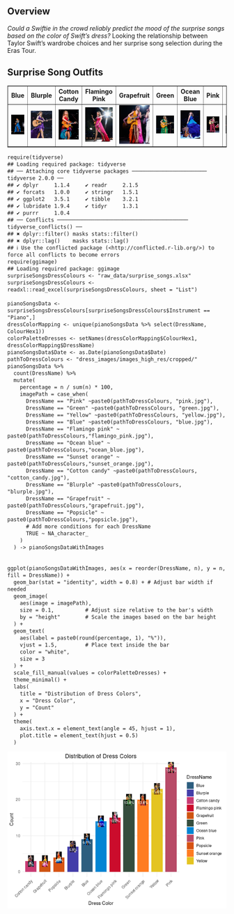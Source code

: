 ## Overview

*Could a Swiftie in the crowd reliably predict the mood of the surprise
songs based on the color of Swift’s dress?* Looking the relationship
between Taylor Swift’s wardrobe choices and her surprise song selection
during the Eras Tour.

## Surprise Song Outfits

<table border="1">
<tr>
<th>
Blue
</th>
<th>
Blurple
</th>
<th>
Cotton Candy
</th>
<th>
Flamingo Pink
</th>
<th>
Grapefruit
</th>
<th>
Green
</th>
<th>
Ocean Blue
</th>
<th>
Pink
</th>
<th>
Popsicle
</th>
<th>
Sunset Orange
</th>
<th>
Yellow
</th>
</tr>
<tr>
<td>
<img src="https://github.com/cmjt/studyinswift/blob/main/dress_images/images_medium_res/blue.jpg?raw=true" width="100">
</td>
<td>
<img src="https://github.com/cmjt/studyinswift/blob/main/dress_images/images_medium_res/blurple.jpg?raw=true" width="100">
</td>
<td>
<img src="https://github.com/cmjt/studyinswift/blob/main/dress_images/images_medium_res/cotton_candy.jpg?raw=true" width="100">
</td>
<td>
<img src="https://github.com/cmjt/studyinswift/blob/main/dress_images/images_medium_res/flamingo_pink.jpg?raw=true" width="100">
</td>
<td>
<img src="https://github.com/cmjt/studyinswift/blob/main/dress_images/images_medium_res/grapefruit.jpg?raw=true" width="100">
</td>
<td>
<img src="https://github.com/cmjt/studyinswift/blob/main/dress_images/images_medium_res/green.jpg?raw=true" width="100">
</td>
<td>
<img src="https://github.com/cmjt/studyinswift/blob/main/dress_images/images_medium_res/ocean_blue.jpg?raw=true" width="100">
</td>
<td>
<img src="https://github.com/cmjt/studyinswift/blob/main/dress_images/images_medium_res/pink.jpg?raw=true" width="100">
</td>
<td>
<img src="https://github.com/cmjt/studyinswift/blob/main/dress_images/images_medium_res/popsicle.jpg?raw=true" width="100">
</td>
<td>
<img src="https://github.com/cmjt/studyinswift/blob/main/dress_images/images_medium_res/sunset_orange.jpg?raw=true" width="100">
</td>
<td>
<img src="https://github.com/cmjt/studyinswift/blob/main/dress_images/images_medium_res/yellow.jpg?raw=true" width="100">
</td>
</tr>
</table>

    require(tidyverse)
    ## Loading required package: tidyverse
    ## ── Attaching core tidyverse packages ──────────────────────── tidyverse 2.0.0 ──
    ## ✔ dplyr     1.1.4     ✔ readr     2.1.5
    ## ✔ forcats   1.0.0     ✔ stringr   1.5.1
    ## ✔ ggplot2   3.5.1     ✔ tibble    3.2.1
    ## ✔ lubridate 1.9.4     ✔ tidyr     1.3.1
    ## ✔ purrr     1.0.4     
    ## ── Conflicts ────────────────────────────────────────── tidyverse_conflicts() ──
    ## ✖ dplyr::filter() masks stats::filter()
    ## ✖ dplyr::lag()    masks stats::lag()
    ## ℹ Use the conflicted package (<http://conflicted.r-lib.org/>) to force all conflicts to become errors
    require(ggimage)
    ## Loading required package: ggimage
    surpriseSongsDressColours <- "raw_data/surprise_songs.xlsx"
    surpriseSongsDressColours <- readxl::read_excel(surpriseSongsDressColours, sheet = "List")

    pianoSongsData <- surpriseSongsDressColours[surpriseSongsDressColours$Instrument == "Piano",]
    dressColorMapping <- unique(pianoSongsData %>% select(DressName, ColourHex1))
    colorPaletteDresses <- setNames(dressColorMapping$ColourHex1, dressColorMapping$DressName)
    pianoSongsData$Date <- as.Date(pianoSongsData$Date)
    pathToDressColours <- "dress_images/images_high_res/cropped/"
    pianoSongsData %>%
      count(DressName) %>%
      mutate(
        percentage = n / sum(n) * 100,
        imagePath = case_when(
          DressName == "Pink" ~paste0(pathToDressColours, "pink.jpg"),
          DressName == "Green" ~paste0(pathToDressColours, "green.jpg"),
          DressName == "Yellow" ~paste0(pathToDressColours, "yellow.jpg"),
          DressName == "Blue" ~paste0(pathToDressColours, "blue.jpg"),
          DressName == "Flamingo pink" ~ paste0(pathToDressColours,"flamingo_pink.jpg"),
          DressName == "Ocean blue" ~ paste0(pathToDressColours,"ocean_blue.jpg"),
          DressName == "Sunset orange" ~ paste0(pathToDressColours,"sunset_orange.jpg"),
          DressName == "Cotton candy" ~paste0(pathToDressColours, "cotton_candy.jpg"),
          DressName == "Blurple" ~paste0(pathToDressColours, "blurple.jpg"),
          DressName == "Grapefruit" ~ paste0(pathToDressColours,"grapefruit.jpg"),
          DressName == "Popsicle" ~ paste0(pathToDressColours,"popsicle.jpg"),
          # Add more conditions for each DressName
          TRUE ~ NA_character_
        )
      ) -> pianoSongsDataWithImages


    ggplot(pianoSongsDataWithImages, aes(x = reorder(DressName, n), y = n, fill = DressName)) +
      geom_bar(stat = "identity", width = 0.8) + # Adjust bar width if needed
      geom_image(
        aes(image = imagePath), 
        size = 0.1,          # Adjust size relative to the bar's width
        by = "height"        # Scale the images based on the bar height
      ) +
      geom_text(
        aes(label = paste0(round(percentage, 1), "%")), 
        vjust = 1.5,         # Place text inside the bar
        color = "white", 
        size = 3
      ) +
      scale_fill_manual(values = colorPaletteDresses) +
      theme_minimal() +
      labs(
        title = "Distribution of Dress Colors",
        x = "Dress Color",
        y = "Count"
      ) +
      theme(
        axis.text.x = element_text(angle = 45, hjust = 1),
        plot.title = element_text(hjust = 0.5)
      )

![](README_files/figure-markdown_strict/unnamed-chunk-1-1.png)
